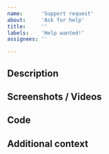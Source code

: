 ```yaml
---
name:      'Support request'
about:     'Ask for help'
title:     ''
labels:    'Help wanted!'
assignees: ''

---
```


<!--
	Let us know what the problem is, we'll be happy to help.

	Please check that there aren't old issues addressing the same
	problem. You might find a solution there.

	Please provide a short summary of the problem in the Title above.

	Note: These comments won't show up when you submit the issue.
-->

## Description
<!-- A clear and concise description of the problem. -->

## Screenshots / Videos
<!-- If applicable, add screenshots/videos to help explain your problem. -->

## Code
<!-- If applicable, provide code to help explain your problem. -->

## Additional context
<!--Add any other context about the problem here (e.g. related issues). -->
